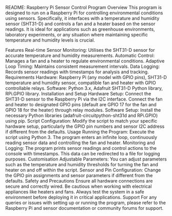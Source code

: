 README: Raspberry Pi Sensor Control Program
Overview
This program is designed to run on a Raspberry Pi for controlling environmental conditions using sensors. Specifically, it interfaces with a temperature and humidity sensor (SHT31-D) and controls a fan and a heater based on the sensor readings. It is ideal for applications such as greenhouse environments, laboratory experiments, or any situation where maintaining specific temperature and humidity levels is crucial.

Features
Real-time Sensor Monitoring: Utilises the SHT31-D sensor for accurate temperature and humidity measurements.
Automatic Control: Manages a fan and a heater to regulate environmental conditions.
Adaptive Loop Timing: Maintains consistent measurement intervals.
Data Logging: Records sensor readings with timestamps for analysis and tracking.
Requirements
Hardware: Raspberry Pi (any model with GPIO pins), SHT31-D temperature and humidity sensor, compatible fan and heater with GPIO controllable relays.
Software: Python 3.x, Adafruit SHT31-D Python library, RPi.GPIO library.
Installation and Setup
Hardware Setup: Connect the SHT31-D sensor to the Raspberry Pi via the I2C interface. Connect the fan and heater to designated GPIO pins (default are GPIO 17 for the fan and GPIO 18 for the heater) through relay modules.
Software Setup: Install the necessary Python libraries (adafruit-circuitpython-sht31d and RPi.GPIO) using pip.
Script Configuration: Modify the script to match your specific hardware setup, particularly the GPIO pin numbers and sensor I2C address if different from the defaults.
Usage
Running the Program: Execute the script using Python 3. The program enters an infinite loop, continuously reading sensor data and controlling the fan and heater.
Monitoring and Logging: The program prints sensor readings and control actions to the console with timestamps. This data can be redirected to a file for logging purposes.
Customisation
Adjustable Parameters: You can adjust parameters such as the temperature and humidity thresholds for turning the fan and heater on and off within the script.
Sensor and Pin Configuration: Change the GPIO pin assignments and sensor parameters if different from the defaults.
Safety and Precautions
Ensure all hardware connections are secure and correctly wired.
Be cautious when working with electrical appliances like heaters and fans.
Always test the system in a safe environment before deploying it in critical applications.
Support
For any queries or issues with setting up or running the program, please refer to the Raspberry Pi and sensor documentation or community forums for support.
